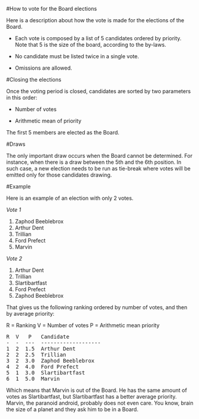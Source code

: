 #How to vote for the Board elections

Here is a description about how the vote is made for the elections of the Board.

- Each vote is composed by a list of 5 candidates ordered by priority. Note that
  5 is the size of the board, according to the by-laws.

- No candidate must be listed twice in a single vote.

- Omissions are allowed.

#Closing the elections

Once the voting period is closed, candidates are sorted by two parameters in
this order:

- Number of votes

- Arithmetic mean of priority

The first 5 members are elected as the Board.

#Draws

The only important draw occurs when the Board cannot be determined. For
instance, when there is a draw between the 5th and the 6th position. In such
case, a new election needs to be run as tie-break where votes will be emitted
only for those candidates drawing.

#Example

Here is an example of an election with only 2 votes.

*Vote 1*

1. Zaphod Beeblebrox
2. Arthur Dent
3. Trillian
4. Ford Prefect
5. Marvin

*Vote 2*

1. Arthur Dent
2. Trillian
3. Slartibartfast
4. Ford Prefect
5. Zaphod Beeblebrox

That gives us the following ranking ordered by number of votes, and then by
average priority:

R = Ranking
V = Number of votes
P = Arithmetic mean priority

<pre>
R  V   P   Candidate
-  -  ---  -------------------
1  2  1.5  Arthur Dent
2  2  2.5  Trillian
3  2  3.0  Zaphod Beeblebrox
4  2  4.0  Ford Prefect 
5  1  3.0  Slartibartfast
6  1  5.0  Marvin
</pre>

Which means that Marvin is out of the Board. He has the same amount of votes as
Slartibartfast, but Slartibartfast has a better average priority. Marvin, the
paranoid android, probably does not even care. You know, brain the size of a
planet and they ask him to be in a Board.
